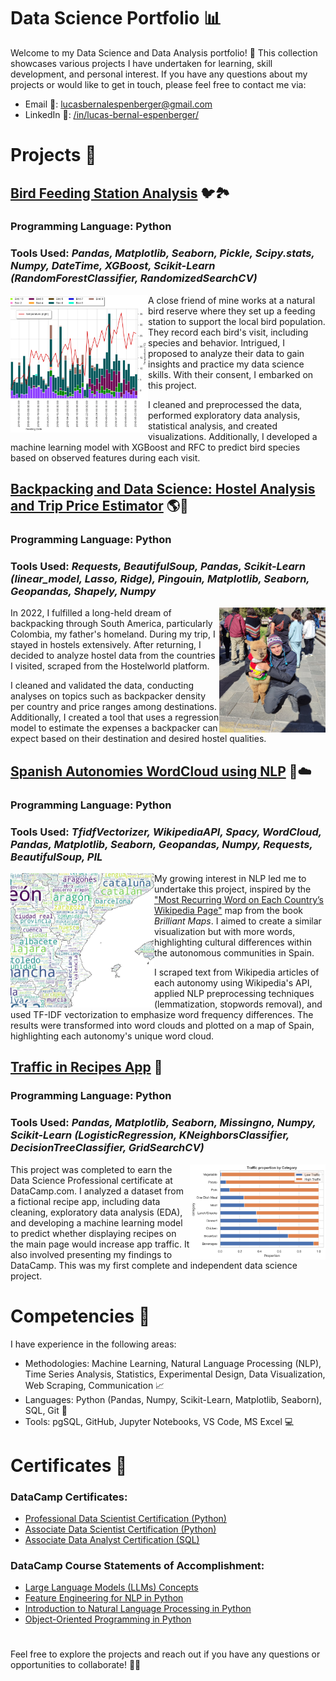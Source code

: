 # Data Science Portfolio 📊

Welcome to my Data Science and Data Analysis portfolio! 🚀 This collection showcases various projects I have undertaken for learning, skill development, and personal interest. If you have any questions about my projects or would like to get in touch, please feel free to contact me via:

- Email 📧: lucasbernalespenberger@gmail.com
- LinkedIn 🔗: [/in/lucas-bernal-espenberger/](https://www.linkedin.com/in/lucas-bernal-espenberger/)

# Projects 📑

## [Bird Feeding Station Analysis](./Bird%20Feeding%20Station/) 🐦🏞️

### **Programming Language:** Python

### **Tools Used:** *Pandas, Matplotlib, Seaborn, Pickle, Scipy.stats, Numpy, DateTime, XGBoost, Scikit-Learn (RandomForestClassifier, RandomizedSearchCV)*

<img align="left" width="220" height="220" src="https://github.com/LuBernal/data-science-portfolio/blob/main/Other/Images/birds.png"> A close friend of mine works at a natural bird reserve where they set up a feeding station to support the local bird population. They record each bird's visit, including species and behavior. Intrigued, I proposed to analyze their data to gain insights and practice my data science skills. With their consent, I embarked on this project. 

I cleaned and preprocessed the data, performed exploratory data analysis, statistical analysis, and created visualizations. Additionally, I developed a machine learning model with XGBoost and RFC to predict bird species based on observed features during each visit.


## [Backpacking and Data Science: Hostel Analysis and Trip Price Estimator](./Hostel%20in%20Backpacked%20Countries/) 🌎🎒

### **Programming Language:** Python

### **Tools Used:** *Requests, BeautifulSoup, Pandas, Scikit-Learn (linear_model, Lasso, Ridge), Pingouin, Matplotlib, Seaborn, Geopandas, Shapely, Numpy*

<img align="right" width="170" height="200" src="https://github.com/LuBernal/data-science-portfolio/blob/main/Other/Images/llama.jpg"> In 2022, I fulfilled a long-held dream of backpacking through South America, particularly Colombia, my father's homeland. During my trip, I stayed in hostels extensively. After returning, I decided to analyze hostel data from the countries I visited, scraped from the Hostelworld platform.

I cleaned and validated the data, conducting analyses on topics such as backpacker density per country and price ranges among destinations. Additionally, I created a tool that uses a regression model to estimate the expenses a backpacker can expect based on their destination and desired hostel qualities.


## [Spanish Autonomies WordCloud using NLP](./WordCloud%20for%20Autonomies/) 💃☁️

### **Programming Language:** Python

### **Tools Used:** *TfidfVectorizer, WikipediaAPI, Spacy, WordCloud, Pandas, Matplotlib, Seaborn, Geopandas, Numpy, Requests, BeautifulSoup, PIL*

<img align="left" width="230" height="215" src="https://github.com/LuBernal/data-science-portfolio/blob/main/Other/Images/spain_wc.PNG"> My growing interest in NLP led me to undertake this project, inspired by the ["Most Recurring Word on Each Country’s Wikipedia Page"](https://brilliantmaps.com/recurring-wikipedia/) map from the book *Brilliant Maps*. I aimed to create a similar visualization but with more words, highlighting cultural differences within the autonomous communities in Spain.

I scraped text from Wikipedia articles of each autonomy using Wikipedia's API, applied NLP preprocessing techniques (lemmatization, stopwords removal), and used TF-IDF vectorization to emphasize word frequency differences. The results were transformed into word clouds and plotted on a map of Spain, highlighting each autonomy's unique word cloud.


## [Traffic in Recipes App](./Recipe%20App%20Traffic/) 🍳

### **Programming Language:** Python

### **Tools Used:** *Pandas, Matplotlib, Seaborn, Missingno, Numpy, Scikit-Learn (LogisticRegression, KNeighborsClassifier, DecisionTreeClassifier, GridSearchCV)*

<img align="right" width="217" height="152" src="https://github.com/LuBernal/data-science-portfolio/blob/main/Other/Images/recipes.png"> This project was completed to earn the Data Science Professional certificate at DataCamp.com. I analyzed a dataset from a fictional recipe app, including data cleaning, exploratory data analysis (EDA), and developing a machine learning model to predict whether displaying recipes on the main page would increase app traffic. It also involved presenting my findings to DataCamp. This was my first complete and independent data science project.




# Competencies 🌟

I have experience in the following areas:
- Methodologies: Machine Learning, Natural Language Processing (NLP), Time Series Analysis, Statistics, Experimental Design, Data Visualization, Web Scraping, Communication 📈
- Languages: Python (Pandas, Numpy, Scikit-Learn, Matplotlib, Seaborn), SQL, Git 🐍
- Tools: pgSQL, GitHub, Jupyter Notebooks, VS Code, MS Excel 💻

# Certificates 📜

### DataCamp Certificates:

- [Professional Data Scientist Certification (Python)](https://www.datacamp.com/certificate/DS0024387204625)
- [Associate Data Scientist Certification (Python)](https://www.datacamp.com/certificate/DSA0016305747616)
- [Associate Data Analyst Certification (SQL)](https://www.datacamp.com/certificate/DS0024387204625)

### DataCamp Course Statements of Accomplishment:

- [Large Language Models (LLMs) Concepts](https://www.datacamp.com/completed/statement-of-accomplishment/course/be9a5f4475beb3b43e4765d5a5ec6505fbe5cffd)
- [Feature Engineering for NLP in Python](https://www.datacamp.com/completed/statement-of-accomplishment/course/f9a08c2ae6de6f01e3051a139eab5b5fdcd6f806)
- [Introduction to Natural Language Processing in Python](https://www.datacamp.com/completed/statement-of-accomplishment/course/a6896252c6181077d5a5a102f9cae7ef8369aca7)
- [Object-Oriented Programming in Python](https://www.datacamp.com/completed/statement-of-accomplishment/course/66ef66b527cf18013c9ea3f20ba21b26fbf599a2)

#

Feel free to explore the projects and reach out if you have any questions or opportunities to collaborate! 📩🤝